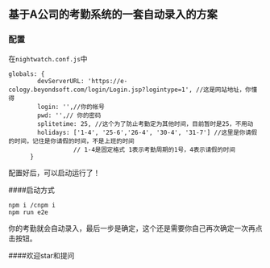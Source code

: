 ## 基于A公司的考勤系统的一套自动录入的方案

### 配置
在```nightwatch.conf.js```中
````
globals: {
        devServerURL: 'https://e-cology.beyondsoft.com/login/Login.jsp?logintype=1', //这是网站地址，你懂得
        login: '',//你的帐号
        pwd: '',// 你的密码
        splitetime: 25, //这个为了防止考勤定为其他时间，目前暂时是25，不用动
        holidays: ['1-4', '25-6','26-4', '30-4', '31-7'] //这里是你请假的时间，记住是你请假的时间，不是上班的时间
                  // 1-4是固定格式 1表示考勤周期的1号，4表示请假的时间
      }
````
配置好后，可以启动运行了！

####启动方式
````
npm i /cnpm i
npm run e2e
````
你的考勤就会自动录入，最后一步是确定，这个还是需要你自己再次确定一次再点击按钮。

####欢迎star和提问